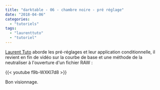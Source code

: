 ```yaml
---
title: "darktable - 06 - chambre noire - pré réglage"
date: "2018-04-06"
categories: 
  - "tutoriels"
tags: 
  - "laurenttuto"
  - "tutoriel"
---
```


[Laurent Tuto](http://darktable.fr/2018/04/darktable-copie-locale-et-synchronisation-linux-mac-et-windows/) aborde les pré-réglages et leur application conditionnelle, il revient en fin de vidéo sur la courbe de base et une méthode de la neutraliser à l'ouverture d'un fichier RAW : 

{{< youtube f9b-WXKl7d8 >}}

Bon visionnage.
